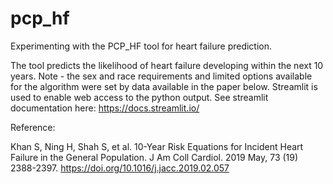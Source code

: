 # pcp_hf
Experimenting with the PCP_HF tool for heart failure prediction.

The tool predicts the likelihood of heart failure developing within the next 10 years. Note - the sex and race requirements and limited options available for the algorithm were set by data available in the paper below. Streamlit is used to enable web access to the python output. See streamlit documentation here: https://docs.streamlit.io/



Reference:

Khan S, Ning H, Shah S, et al. 10-Year Risk Equations for Incident Heart Failure in the General Population. J Am Coll Cardiol. 2019 May, 73 (19) 2388-2397. https://doi.org/10.1016/j.jacc.2019.02.057




